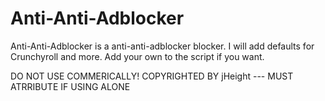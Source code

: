 # Anti-Anti-Adblocker

Anti-Anti-Adblocker is a anti-anti-adblocker blocker. I will add defaults for Crunchyroll and more. Add your own to the script if you want.

DO NOT USE COMMERICALLY! COPYRIGHTED BY jHeight --- MUST ATRRIBUTE IF USING ALONE
